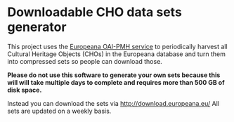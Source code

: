 # Downloadable CHO data sets generator 
This project uses the [Europeana OAI-PMH service](https://api.europeana.eu/oai/record/) to periodically harvest all
 Cultural Heritage Objects (CHOs) in the Europeana database and turn them into compressed sets so people can
 download those.

<b>Please do not use this software to generate your own sets because this will 
will take multiple days to complete and requires more than 500 GB of disk space.</b> 

Instead you can download the sets via http://download.europeana.eu/ All sets are updated on a weekly basis.
